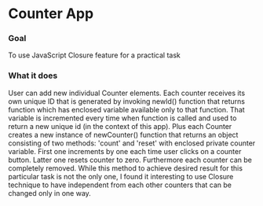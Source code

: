 # Counter App

### Goal
To use JavaScript Closure feature for a practical task

### What it does
User can add new individual Counter elements. Each counter receives its own unique ID that is generated by invoking newId() function that returns function which has enclosed variable available only to that function. That variable is incremented every time when function is called and used to return a new unique id (in the context of this app). Plus each Counter creates a new instance of newCounter() function that returns an object consisting of two methods: 'count' and 'reset' with enclosed private counter variable. First one increments by one each time user clicks on a counter button. Latter one resets counter to zero. Furthermore each counter can be completely removed.
While this method to achieve desired result for this particular task is not the only one, I found it interesting to use Closure technique to have independent from each other counters that can be changed only in one way.